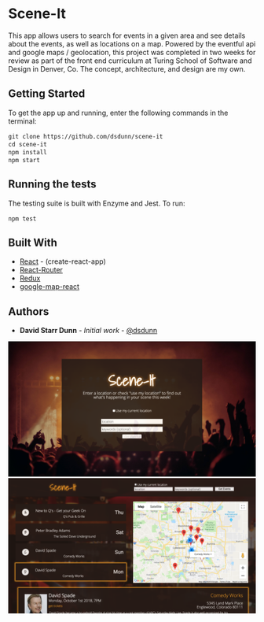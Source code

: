# Scene-It

This app allows users to search for events in a given area and see details about the events, as well as locations on a map. Powered by the eventful api and google maps / geolocation, this project was completed in two weeks for review as part of the front end curriculum at Turing School of Software and Design in Denver, Co. The concept, architecture, and design are my own.

## Getting Started

To get the app up and running, enter the following commands in the terminal:

```
git clone https://github.com/dsdunn/scene-it
cd scene-it
npm install
npm start
```

## Running the tests

The testing suite is built with Enzyme and Jest. To run:

```
npm test
```


## Built With

* [React](https://reactjs.org/) - (create-react-app)
* [React-Router](https://reacttraining.com/react-router/web/guides/philosophy) 
* [Redux](https://redux.js.org/)
* [google-map-react](https://www.npmjs.com/package/google-map-react) 


## Authors

* **David Starr Dunn** - *Initial work* - [@dsdunn](https://github.com/dsdunn)


![landing page](./sceneit1.png)
![main page](./sceneit2.png)
